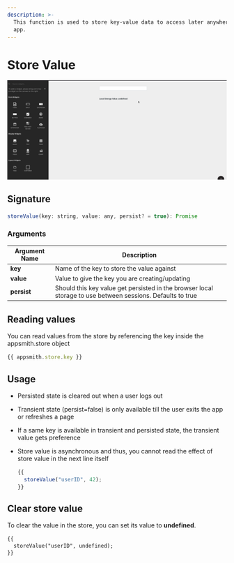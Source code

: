 ```yaml
---
description: >-
  This function is used to store key-value data to access later anywhere in the
  app.
---
```


# Store Value

![Click to expand](../../../.gitbook/assets/storeValue.gif)

## Signature

```javascript
storeValue(key: string, value: any, persist? = true): Promise
```

### Arguments

| Argument Name | Description                                                                                                |
| ------------- | ---------------------------------------------------------------------------------------------------------- |
| **key**       | Name of the key to store the value against                                                                 |
| **value**     | Value to give the key you are creating/updating                                                            |
| **persist**   | Should this key value get persisted in the browser local storage to use between sessions. Defaults to true |

## Reading values

You can read values from the store by referencing the key inside the appsmith.store object

```javascript
{{ appsmith.store.key }}
```

## Usage

* Persisted state is cleared out when a user logs out
* Transient state (persist=false) is only available till the user exits the app or refreshes a page
* If a same key is available in transient and persisted state, the transient value gets preference
*   Store value is asynchronous and thus, you cannot read the effect of store value in the next line itself

    ```javascript
    {{
      storeValue("userID", 42);
    }}
    ```

## Clear store value

To clear the value in the store, you can set its value to **undefined**.

```
{{
  storeValue("userID", undefined);
}}
```
